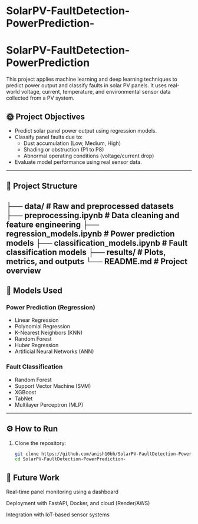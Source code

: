 # SolarPV-FaultDetection-PowerPrediction-
# SolarPV-FaultDetection-PowerPrediction

This project applies machine learning and deep learning techniques to predict power output and classify faults in solar PV panels. It uses real-world voltage, current, temperature, and environmental sensor data collected from a PV system.

## 🌞 Project Objectives

- Predict solar panel power output using regression models.
- Classify panel faults due to:
  - Dust accumulation (Low, Medium, High)
  - Shading or obstruction (P1 to P8)
  - Abnormal operating conditions (voltage/current drop)
- Evaluate model performance using real sensor data.

---

## 📂 Project Structure
├── data/ # Raw and preprocessed datasets
├── preprocessing.ipynb # Data cleaning and feature engineering
├── regression_models.ipynb # Power prediction models
├── classification_models.ipynb # Fault classification models
├── results/ # Plots, metrics, and outputs
└── README.md # Project overview
---

## 🧠 Models Used

### Power Prediction (Regression)
- Linear Regression
- Polynomial Regression
- K-Nearest Neighbors (KNN)
- Random Forest
- Huber Regression
- Artificial Neural Networks (ANN)

### Fault Classification
- Random Forest
- Support Vector Machine (SVM)
- XGBoost
- TabNet
- Multilayer Perceptron (MLP)

---

## ⚙️ How to Run

1. Clone the repository:
   ```bash
   git clone https://github.com/anish10bh/SolarPV-FaultDetection-PowerPrediction-.git
   cd SolarPV-FaultDetection-PowerPrediction-

## 📌 Future Work
Real-time panel monitoring using a dashboard

Deployment with FastAPI, Docker, and cloud (Render/AWS)

Integration with IoT-based sensor systems
